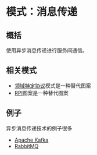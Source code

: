 # 模式：消息传递

## 概括

使用异步消息传递进行服务间通信。

## 相关模式

- [领域特定协议](https://microservices.io/patterns/cn/communication-style/domain-specific.html)模式是一种替代图案
- [RPI](https://microservices.io/patterns/cn/communication-style/rpi.html)图案是一种替代图案

## 例子

异步消息传递技术的例子很多

- [Apache Kafka](http://kafka.apache.org/)
- [RabbitMQ](https://www.rabbitmq.com/)